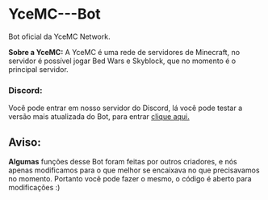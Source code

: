 # YceMC---Bot
Bot oficial da YceMC Network.

**Sobre a YceMC:**
A YceMC é uma rede de servidores de Minecraft, no servidor é possível jogar Bed Wars e Skyblock, que no momento é o principal servidor.

### Discord:
Você pode entrar em nosso servidor do Discord, lá você pode testar a versão mais atualizada do Bot, para entrar [clique aqui.](https://discord.gg/nzrZtGu2FC)

## Aviso:
**Algumas** funções desse Bot foram feitas por outros criadores, e nós apenas modificamos para o que melhor se encaixava no que precisavamos no momento. Portanto você pode fazer o mesmo, o código é aberto para modificações :)


